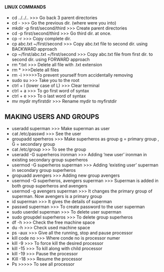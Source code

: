 
#### LINUX COMMANDS
* cd ../../..	 >>> Go back 3 parent directories
* cd -	         >>> Go the previous dir. (where were you into)
* mkdir -p first/second/third >>> Create parent directories
* cd -p first/second/third	>>> Go third dir. at once.
* cp -r  >>> Copy complete dir.
* cp  abc.txt   ~/first/second >>> Copy abc.txt file to second dir. using BACKWARD approach
* cp  ~/first/abc.txt  ~/first/second >>> Copy abc.txt file from first dir. to second dir. using FORWARD approach
* rm *.txt 	>>> Delete all file with .txt extension
* rm * 	 >>>Delete all files
* rm -i	  <file name> >>>>>To prevent yourself from accidentally removing 
* sudo su  >>>	Take you to the root
* ctrl + l (lower case of L)	>>> Clear terminal
* ctrl + a 	>>> To go first word of syntax
* ctrl + e 	>>> To o last word of syntax
* mv mydir myfirstdir	>>> Rename mydir to myfirstdir

MAKING  USERS AND GROUPS
---------------------------
* useradd superman	>>> Make superman  as user
* cat /etc/passwd	>>> See the user
* groupadd sperheros 	>>> Make superheros as group                                  g = primary group , G = secondary group
* cat /etc/group	  >>> To see the group                                           
* useradd -G superheros ironman	>>> Adding ‘new user’ ironman in existing secondary group superheros
* usermod -G superheros superman	 >>> Adding ‘existing user’ superman in secondary group superheros
* gropuadd  avengers	>>> Adding new group avengers
* usermod -G superheros, avengers superman	>>> Superman is added in both group superheros and avengers
* usermod -g avengers superman	>>> It changes the primary group of superman. Now avengers is a primary group
* id superman	>>> It gives the details of superman
* passwd superman 	>>> To create password to the user superman
* sudo userdel superman 	>>> To delete user superman
* sudo  groupdel superheros	>>> To delete group superheros
* df -h 	>>> Check the free machine space
* du -h	>>> Check used machine space
* ps -aux	>>> Give all the running, stop and pause processor 
* kill code no	>>> Where conde no is processor numer
* kill -9 	>>> To force kill the desired processor
* kill -15  	>>> To kill along with child processor
* kill  -19	>>> Pause the processor
* Kill -18 	>>> Resume the processor 
* Ps	>>>>> To see all processor
